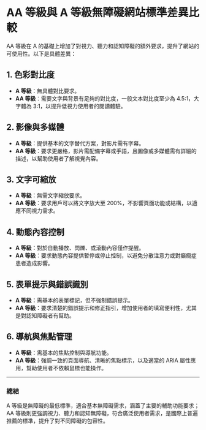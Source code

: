 # AA 等級與 A 等級無障礙網站標準差異比較

AA 等級在 A 的基礎上增加了對視力、聽力和認知障礙的額外要求，提升了網站的可使用性。以下是具體差異：

## 1. 色彩對比度
- **A 等級**：無具體對比要求。
- **AA 等級**：需要文字與背景有足夠的對比度，一般文本對比度至少為 4.5:1，大字體為 3:1，以提升低視力使用者的閱讀體驗。

## 2. 影像與多媒體
- **A 等級**：提供基本的文字替代方案，對影片需有字幕。
- **AA 等級**：要求更嚴格，影片需配備字幕或手語，且圖像或多媒體需有詳細的描述，以幫助使用者了解視覺內容。

## 3. 文字可縮放
- **A 等級**：無需文字縮放要求。
- **AA 等級**：要求用戶可以將文字放大至 200%，不影響頁面功能或結構，以適應不同視力需求。

## 4. 動態內容控制
- **A 等級**：對於自動播放、閃爍、或滾動內容僅作提醒。
- **AA 等級**：要求動態內容提供暫停或停止控制，以避免分散注意力或對癲癇症患者造成影響。

## 5. 表單提示與錯誤識別
- **A 等級**：需基本的表單標記，但不強制錯誤提示。
- **AA 等級**：要求清楚的錯誤提示和修正指引，增加使用者的填寫便利性，尤其是對認知障礙者有幫助。

## 6. 導航與焦點管理
- **A 等級**：需基本的焦點控制與導航功能。
- **AA 等級**：強調一致的頁面導航、清晰的焦點標示，以及適當的 ARIA 屬性應用，幫助使用者不依賴鼠標也能操作。

---

### 總結
A 等級是無障礙的最低標準，適合基本無障礙需求，涵蓋了主要的輔助功能要求；AA 等級則更強調視力、聽力和認知無障礙，符合廣泛使用者需求，是國際上普遍推薦的標準，提升了對不同障礙的包容性。
